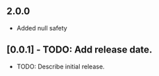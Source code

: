 ## 2.0.0
* Added null safety

## [0.0.1] - TODO: Add release date.

* TODO: Describe initial release.
